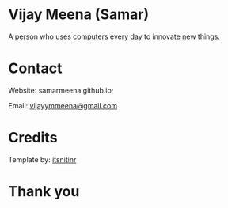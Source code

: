 # Vijay Meena (Samar)

A person who uses computers every day to innovate new things.

# Contact

Website: samarmeena.github.io;

Email: vijayymmeena@gmail.com

# Credits

Template by: [itsnitinr](https://github.com/itsnitinr/vscode-portfolio)

# Thank you
